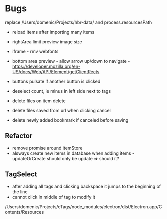 # Bugs


replace /Users/domenic/Projects/hbr-data/
and process.resourcesPath

* reload items after importing many items
* rightArea limit preview image size

* iframe - rmv webfonts
* bottom area preview - allow arrow up/down to navigate - https://developer.mozilla.org/en-US/docs/Web/API/Element/getClientRects


* buttons pulsate if another button is clicked

* deselect count, ie minus in left side next to tags
* delete files on item delete
* delete files saved from url when clicking cancel
* delete newly added bookmark if canceled before saving


## Refactor
* remove promise around itemStore
* alsways create new items in database when adding items - updateOrCreate should only be update => should it?

## TagSelect
* after adding all tags and clicking backspace it jumps to the beginning of the line
* cannot click in middle of tag to modify it



/Users/domenic/Projects/eTags/node_modules/electron/dist/Electron.app/Contents/Resources
